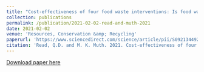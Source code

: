 ```yaml
---
title: "Cost-effectiveness of four food waste interventions: Is food waste reduction a &apos;win-win?&apos;"
collection: publications
permalink: /publication/2021-02-02-read-and-muth-2021
date: 2021-02-02
venue: 'Resources, Conservation &amp; Recycling'
paperurl: 'https://www.sciencedirect.com/science/article/pii/S0921344921000550'
citation: 'Read, Q.D. and M. K. Muth. 2021. Cost-effectiveness of four food waste interventions: Is food waste reduction a &apos;win-win?&apos; Resources, Conservation and Recycling, 168, 105448. DOI:10.1016/j.resconrec.2021.105448'
---
```

[Download paper here](https://www.sciencedirect.com/science/article/pii/S0921344921000550)
